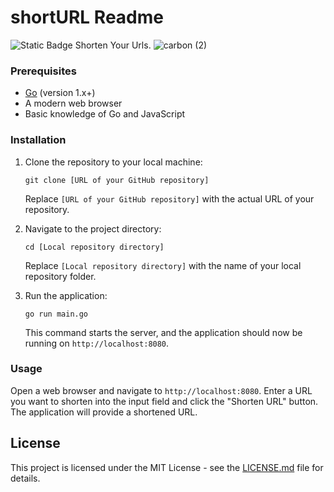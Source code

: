 # shortURL Readme
![Static Badge](https://img.shields.io/badge/last%20commit%20-%20October%20-%20lightblue)
Shorten Your Urls.
![carbon (2)](https://github.com/coltspy/shortURL/assets/93845598/7e97356c-39f6-47a1-be20-cd82d7ab28cd)


### Prerequisites

- [Go](https://golang.org/) (version 1.x+)
- A modern web browser
- Basic knowledge of Go and JavaScript

### Installation

1. Clone the repository to your local machine:
    ```
    git clone [URL of your GitHub repository]
    ```
    Replace `[URL of your GitHub repository]` with the actual URL of your repository.

2. Navigate to the project directory:
    ```
    cd [Local repository directory]
    ```
    Replace `[Local repository directory]` with the name of your local repository folder.

3. Run the application:
    ```
    go run main.go
    ```
    This command starts the server, and the application should now be running on `http://localhost:8080`.

### Usage

Open a web browser and navigate to `http://localhost:8080`. Enter a URL you want to shorten into the input field and click the "Shorten URL" button. The application will provide a shortened URL.



## License

This project is licensed under the MIT License - see the [LICENSE.md](LICENSE.md) file for details.
